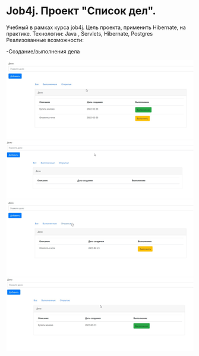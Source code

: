 # Job4j. Проект "Список дел".

Учебный в рамках курса job4j. 
Цель проекта, применить Hibernate, на практике.
Технологии: Java , Servlets, Hibernate, Postgres
Реализованные возможности:

-Создание/выполнения дела

![alt text](screenShots/allItems.jpg)
![alt text](screenShots/mainMenu.jpg)
![alt text](screenShots/notPerform.jpg)
![alt text](screenShots/perform.jpg)
